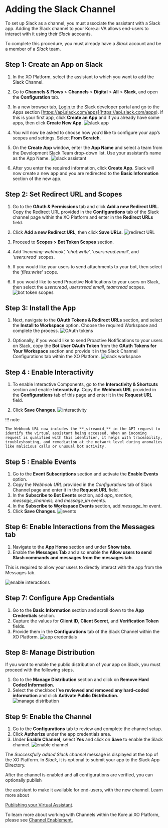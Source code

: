 # Adding the Slack Channel

To set up Slack as a channel, you must associate the assistant with a Slack app. Adding the Slack channel to your Kore.ai VA allows end-users to interact with it using their _Slack_ accounts.

To complete this procedure, you must already have a _Slack_ account and be a member of a _Slack_ team.


## Step 1: Create an App on Slack


1. In the XO Platform, select the assistant to which you want to add the Slack Channel.
2. Go to **Channels & Flows** > **Channels** > **Digital** > **All** > **Slack**, and open the **Configuration** tab.

3. In a new browser tab, [Login ](https://api.slack.com/)to the Slack developer portal and go to the Apps section [https://api.slack.com/apps](https://api.slack.com/apps). If this is your first app, click **Create an App** and if you already have some apps, then click **Create New App**.
![slack app](../images/slack.png "slack app")

4. You will now be asked to choose how you’d like to configure your app’s scopes and settings. Select **From Scratch**.
5. On the **Create App** window, enter the **App Name** and select a team from the Development Slack Team drop-down list. Use your assistant’s name as the App Name.
![slack assistant](../images/slack1.png "slack assistant")

6. After you enter the required information, click **Create App**. Slack will now create a new app and you are redirected to the **Basic Information** section of the new app.


## Step 2: Set Redirect URL and Scopes


1. Go to the **OAuth & Permissions** tab and click **Add a new Redirect URL**. Copy the Redirect URL provided in the **Configurations** tab of the Slack channel page within the XO Platform and enter in the **Redirect URLs** field.
2. Click **Add** **a new Redirect URL**, then click **Save URLs**. 
![redirect URL](../images/slack2.png "redirect URL")

3. Proceed to **Scopes >** **Bot Token Scopes** section.
4. Add ‘_incoming-webhook_‘, ‘_chat:write_‘, ‘_users:read.email_‘, and ‘_users:read_‘ scopes.
5. If you would like your users to send attachments to your bot, then select the ‘_files:write_’ scope.
6. If you would like to send Proactive Notifications to your users on Slack, then select the _users:read_, _users:read.email_, _team:read_ scopes. 
![bot token scopes](../images/slack3.png "bot token scopes")

## Step 3: Install the App

1. Next, navigate to the **OAuth Tokens & Redirect URLs** section, and select the **Install to Workspace** option. Choose the required Workspace and complete the process. 
![OAuth tokens](../images/slack4.png "OAuth tokens")

2. Optionally, if you would like to send Proactive Notifications to your users on Slack, copy the **Bot User OAuth Token** from the **OAuth Tokens for Your Workspace** section and provide it in the Slack Channel Configurations tab within the XO Platform.
![slack workspace](../images/slack5.png "slack workspace")


## Step 4 : Enable Interactivity

1. To enable Interactive Components, go to the **Interactivity & Shortcuts** section and enable **Interactivity**. Copy the **Webhook URL** provided in the **Configurations** tab of this page and enter it in the **Request URL** field.

2. Click **Save Changes**.
![interactivity](../images/slack6.png "interactivity")

!!! note

    The Webhook URL now includes the **_streamid_** in the API request to identify the virtual assistant being accessed. When an incoming request is qualified with this identifier, it helps with traceability, troubleshooting, and remediation at the network level during anomalies like malicious calls or unusual bot activity.

  


## Step 5 : Enable Events

1. Go to the **Event Subscriptions** section and activate the **Enable Events** option.
2. Copy the _Webhook URL_ provided in the _Configurations_ tab of Slack Channel page and enter it in the **Request URL** field.
3. In the **Subscribe to Bot Events** section, add _app_mention_, _message_channels,_ and _message_im_ events.
4. In the **Subscribe to Workspace Events** section, add _message_im_ event.
5. Click **Save Changes**.
![events](../images/slack7.png "events")


## Step 6: Enable Interactions from the Messages tab

1. Navigate to the **App Home** section and under **Show tabs**.
2. Enable the **Messages Tab** and also enable the **Allow users to send Slash commands and messages from the messages tab**.

  This is required to allow your users to directly interact with the app from the Messages tab.

  ![enable interactions](../images/slack8.png "enable interactions")



## Step 7: Configure App Credentials


1. Go to the **Basic Information** section and scroll down to the **App Credentials** section.
2. Capture the values for **Client ID**, **Client Secret**, and **Verification Token** fields.
3. Provide them in the **Configurations** tab of the Slack Channel within the XO Platform.
![app credentials](../images/slack9.png "app credentials")


## Step 8: Manage Distribution

If you want to enable the public distribution of your app on Slack, you must proceed with the following steps.

1. Go to the **Manage Distribution** section and click on **Remove Hard Coded Information**.
2. Select the checkbox **I’ve reviewed and removed any hard-coded information** and click **Activate Public Distribution.**
![manage distribution](../images/slack10.png "manage distribution")


## Step 9: Enable the Channel


1. Go to the **Configurations** tab to review and complete the channel setup.
2. Click **Authorize** under the app credentials area.
3. Under **Enable Channel**, select **Yes** and click on **Save** to enable the Slack channel.
![enable channel](../images/slack11.png "enable channel")

The _Successfully added Slack channel_ message is displayed at the top of the XO Platform. In _Slack_, it is optional to submit your app to the Slack App Directory.

After the channel is enabled and all configurations are verified, you can optionally publish

the assistant to make it available for end-users, with the new channel. Learn more about

[Publishing your Virtual Assistant](https://developer.kore.ai/docs/bots/publish/publishing-bot/).

To learn more about working with Channels within the Kore.ai XO Platform, please see [Channel Enablement.](https://developer.kore.ai/docs/bots/channel-enablement/adding-channels-to-your-bot/)
